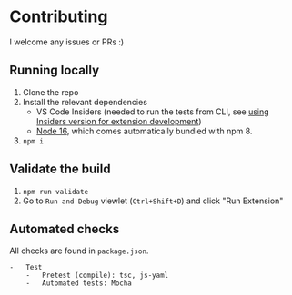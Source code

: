 # Contributing

I welcome any issues or PRs :)

## Running locally

1. Clone the repo
1. Install the relevant dependencies
    - VS Code Insiders (needed to run the tests from CLI, see [using Insiders version for extension development](https://code.visualstudio.com/api/working-with-extensions/testing-extension#using-insiders-version-for-extension-development))
    - [Node 16](https://nodejs.org/en/), which comes automatically bundled with npm 8.
1. `npm i`

## Validate the build

1. `npm run validate`
1. Go to `Run and Debug` viewlet (`Ctrl+Shift+D`) and click "Run Extension"

## Automated checks

All checks are found in `package.json`.

    -   Test
        -   Pretest (compile): tsc, js-yaml
        -   Automated tests: Mocha
